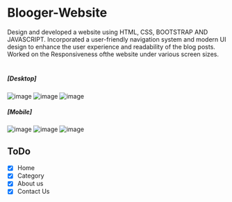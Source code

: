 # Blooger-Website 
Design and developed a website using HTML, CSS, BOOTSTRAP AND JAVASCRIPT. Incorporated a user-friendly navigation system and modern UI design to enhance the user experience and readability of the blog posts. Worked on the Responsiveness ofthe website under various screen sizes.
#

##### [Desktop]
![image](https://github.com/Munish20052002/Blogger-Website/assets/141336485/3b990328-8c81-4df2-bd68-b18bdf8b6e81)
![image](https://github.com/Munish20052002/Blogger-Website/assets/141336485/d7a4c3d1-7bcc-49d1-ba99-8225c4ff21a9)
![image](https://github.com/Munish20052002/Blogger-Website/assets/141336485/78c5d4e5-3e34-4455-aa96-015df2ffcbbf)

##### [Mobile]
![image](https://github.com/Munish20052002/Blogger-Website/assets/141336485/1096f981-1d65-4136-8df4-a76985ff74ee)
![image](https://github.com/Munish20052002/Blogger-Website/assets/141336485/f26270c0-8098-411e-b857-015d3af50839)
![image](https://github.com/Munish20052002/Blogger-Website/assets/141336485/ed7e9942-dc76-4497-8677-4137ea784dd7)

## ToDo
- [x] Home 
- [x] Category
- [x] About us
- [x] Contact Us
